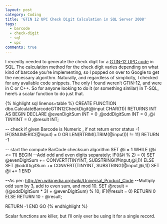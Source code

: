 ```yaml
---
layout: post
category: Coding
title: 'GTIN 12 UPC Check Digit Calculation in SQL Server 2008'
tags:
  - barcode
  - check-digit
  - sql
  - upc
comments: true
---
```


I recently needed to generate the check digit for a <a href="http://en.wikipedia.org/wiki/Universal_Product_Code">GTIN-12 UPC code</a> in SQL. The calculation method for the check digit varies depending on what kind of barcode you’re implementing, so I popped on over to Google to get the necessary algorithm. Naturally, and regardless of simplicity, I checked for any available code snippets. The only I found weren’t GTIN-12, and were in C or C++. So for anyone looking to do it (or something similar) in T-SQL, here’s a scalar function to do just that.

{% highlight sql linenos=table %}
CREATE FUNCTION dbo.CalculateBarcodeGTIN12CheckDigit(@input CHAR(11))
RETURNS INT
AS
BEGIN
DECLARE @evenDigitSum INT = 0
,@oddDigitSum INT = 0
,@i TINYINT = 0
,@result INT;
 
-- check if given Barcode is Numeric , if not return error status -1
IF(ISNUMERIC(@input) = 0
OR LEN(RTRIM(LTRIM(@input))) != 11)
RETURN -1
 
-- start the compute BarCode checksum algorithm
SET @i = 1
WHILE (@i <= 11)
BEGIN
--Add odd and even digits separately;
IF((@i % 2) = 0)
SET @evenDigitSum += CONVERT(TINYINT, SUBSTRING(@input,@i,1))
ELSE
SET @oddDigitSum += CONVERT(TINYINT, SUBSTRING(@input,@i,1))
SET @i += 1
END
 
--As per: http://en.wikipedia.org/wiki/Universal_Product_Code
--Multiply odd sum by 3, add to even sum, and mod 10.
SET @result = ((@oddDigitSum * 3) + @evenDigitSum) % 10;
IF(@result = 0)
RETURN 0
ELSE
RETURN 10 - @result;
 
RETURN -1
END
GO
{% endhighlight %}

Scalar functions are killer, but I’ll only ever be using it for a single record.
